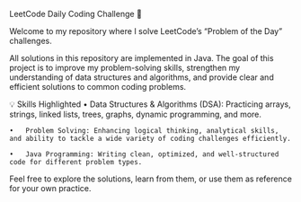 LeetCode Daily Coding Challenge 🚀

Welcome to my repository where I solve LeetCode’s “Problem of the Day” challenges.

All solutions in this repository are implemented in Java. The goal of this project is to improve my problem-solving skills, strengthen my understanding of data structures and algorithms, and provide clear and efficient solutions to common coding problems.

💡 Skills Highlighted
	•	Data Structures & Algorithms (DSA): Practicing arrays, strings, linked lists, trees, graphs, dynamic programming, and more.
	
	•	Problem Solving: Enhancing logical thinking, analytical skills, and ability to tackle a wide variety of coding challenges efficiently.
	
	•	Java Programming: Writing clean, optimized, and well-structured code for different problem types.

Feel free to explore the solutions, learn from them, or use them as reference for your own practice.
